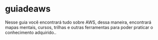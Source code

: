# guiadeaws
Nesse guia você encontrará tudo sobre AWS, dessa maneira, encontrará mapas mentais, cursos, trilhas e outras ferramentas para poder praticar o conhecimento adquirido..

